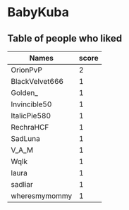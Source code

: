 # BabyKuba
## Table of people who liked
Names | score
--- | ---
OrionPvP | 2
BlackVelvet666 | 1
Golden_ | 1
Invincible50 | 1
ItalicPie580 | 1
RechraHCF | 1
SadLuna | 1
V_A_M | 1
Wqlk | 1
laura | 1
sadliar | 1
wheresmymommy | 1
